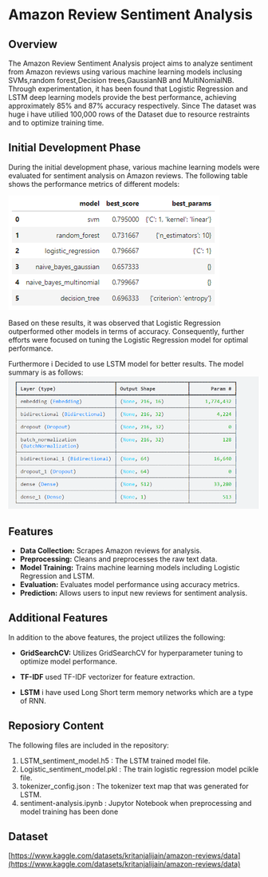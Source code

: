 # Amazon Review Sentiment Analysis

## Overview

The Amazon Review Sentiment Analysis project aims to analyze sentiment from Amazon reviews using various machine learning models inclusing SVMs,random forest,Decision trees,GaussianNB and MultiNomialNB. Through experimentation, it has been found that Logistic Regression and LSTM deep learning models provide the best performance, achieving approximately 85% and 87% accuracy respectively. Since The dataset was huge i have utilied 100,000 rows of the Dataset due to resource restraints and to optimize training time.

## Initial Development Phase

During the initial development phase, various machine learning models were evaluated for sentiment analysis on Amazon reviews. The following table shows the performance metrics of different models:

![Sentiment Analysis](https://github.com/rishitdass/Sentiment-Analysis/blob/main/image.png)


Based on these results, it was observed that Logistic Regression outperformed other models in terms of accuracy. Consequently, further efforts were focused on tuning the Logistic Regression model for optimal performance.

Furthermore i Decided to use LSTM model for better results.
The model summary is as follows:
![LSTM model](https://github.com/rishitdass/Sentiment-Analysis/blob/main/image2.png)
## Features

- **Data Collection:** Scrapes Amazon reviews for analysis.
- **Preprocessing:** Cleans and preprocesses the raw text data.
- **Model Training:** Trains machine learning models including Logistic Regression and LSTM.
- **Evaluation:** Evaluates model performance using accuracy metrics.
- **Prediction:** Allows users to input new reviews for sentiment analysis.

## Additional Features

In addition to the above features, the project utilizes the following:

- **GridSearchCV:** Utilizes GridSearchCV for hyperparameter tuning to optimize model performance.

- **TF-IDF** used TF-IDF vectorizer for feature extraction.

- **LSTM**  i have used Long Short term memory networks which are a type of RNN.

## Reposiory Content

The following files are included in the repository:
1. LSTM_sentiment_model.h5 : The LSTM trained model file.
2. Logistic_sentiment_model.pkl : The train logistic regression model pcikle file.
3. tokenizer_config.json : The tokenizer text map that was generated for LSTM.
4. sentiment-analysis.ipynb : Jupytor Notebook when preprocessing and model training has been done

## Dataset
[https://www.kaggle.com/datasets/kritanjalijain/amazon-reviews/data](https://www.kaggle.com/datasets/kritanjalijain/amazon-reviews/data)
